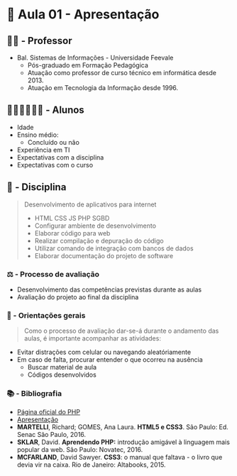 # 📣 Aula 01 - Apresentação

## 🧑‍🎨 - Professor
- Bal. Sistemas de Informações - Universidade Feevale
  - Pós-graduado em Formação Pedagógica
  - Atuação como professor de curso técnico em informática desde 2013.
  - Atuação em Tecnologia da Informação desde 1996.

## 👨‍🎓👩‍🎓🧑‍🎓 - Alunos
- Idade
- Ensino médio:
  - Concluído ou não
- Experiência em TI
- Expectativas com a disciplina
- Expectativas com o curso

## 📖 - Disciplina
> Desenvolvimento de aplicativos para internet
>
> - HTML CSS JS PHP SGBD
> - Configurar ambiente de desenvolvimento
> - Elaborar código para web
> - Realizar compilação e depuração do código
> - Utilizar comando de integração com bancos de dados
> - Elaborar documentação do projeto de software

### ⚖️ - Processo de avaliação
- Desenvolvimento das competências previstas durante as aulas
- Avaliação do projeto ao final da disciplina

### 🧭 - Orientações gerais
> Como o processo de avaliação dar-se-á durante o andamento das aulas, é importante acompanhar as atividades:
- Evitar distrações com celular ou navegando aleatóriamente
- Em caso de falta, procurar entender o que ocorreu na ausência
  - Buscar material de aula
  - Códigos desenvolvidos

### 📚 - Bibliografia
- [Página oficial do PHP](https://www.php.net/)
- [Apresentação](https://www.youtube.com/watch?v=AqDj3OSV0mM)
- **MARTELLI**, Richard; GOMES, Ana Laura. **HTML5 e CSS3**. São Paulo: Ed. Senac São Paulo, 2016. 
- **SKLAR**, David. **Aprendendo PHP:** introdução amigável à linguagem mais popular da web. São Paulo: Novatec, 2016. 
- **MCFARLAND**, David Sawyer. **CSS3**: o manual que faltava - o livro que devia vir na caixa. Rio de Janeiro: Altabooks, 2015.